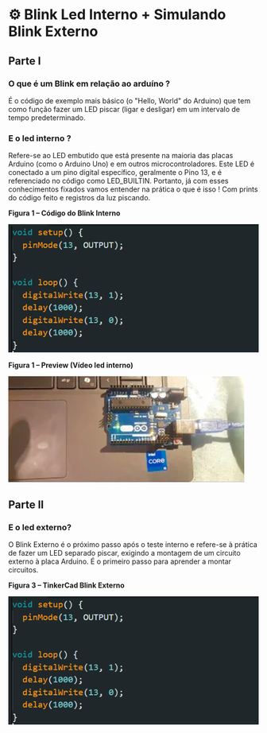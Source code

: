 
# ⚙ Blink Led Interno +  Simulando Blink Externo

## Parte I

### O que é um Blink em relação ao arduíno ?

É o código de exemplo mais básico (o "Hello, World" do Arduino) que tem como função fazer um LED piscar (ligar e desligar) em um intervalo de tempo predeterminado.

### E o led interno ?

Refere-se ao LED embutido que está presente na maioria das placas Arduino (como o Arduino Uno) e em outros microcontroladores. Este LED é conectado a um pino digital específico, geralmente o Pino 13, e é referenciado no código como LED_BUILTIN. Portanto, já com esses conhecimentos fixados vamos entender na prática o que é isso ! Com prints do código feito e registros da luz piscando. 

**Figura 1 – Código do Blink Interno**

![Blink Interno](assets/imagemblinkinterno.png)

**Figura 1 – Preview (Vídeo led interno)**

[![Assista ao vídeo](assets/Previewledinterno.png)](https://youtu.be/QnhrI_rsRXA)



## Parte II

### E o led externo?

O Blink Externo é o próximo passo após o teste interno e refere-se à prática de fazer um LED separado piscar, exigindo a montagem de um circuito externo à placa Arduino. É o primeiro passo para aprender a montar circuitos.

**Figura 3 – TinkerCad Blink Externo**

![Blink Interno](assets/imagemblinkinterno.png)
